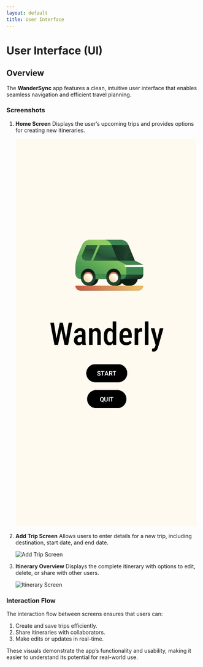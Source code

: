```yaml
---
layout: default
title: User Interface
---
```


# User Interface (UI)

## Overview
The **WanderSync** app features a clean, intuitive user interface that enables seamless navigation and efficient travel planning.

### Screenshots

1. **Home Screen**
   Displays the user’s upcoming trips and provides options for creating new itineraries.

   ![Home Screen](assets/home_screen.png)

2. **Add Trip Screen**
   Allows users to enter details for a new trip, including destination, start date, and end date.

   ![Add Trip Screen](assets/add_trip_screen.png)

3. **Itinerary Overview**
   Displays the complete itinerary with options to edit, delete, or share with other users.

   ![Itinerary Screen](assets/itinerary_screen.png)

### Interaction Flow
The interaction flow between screens ensures that users can:
1. Create and save trips efficiently.
2. Share itineraries with collaborators.
3. Make edits or updates in real-time.

These visuals demonstrate the app’s functionality and usability, making it easier to understand its potential for real-world use.
